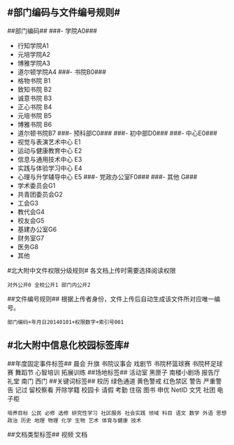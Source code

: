 #部门编码与文件编号规则#
---
##部门编码##
###-  学院A0###
- 行知学院A1 
- 元培学院A2
- 博雅学院A3 
- 道尔顿学院A4
###- 书院B0###
- 格物书院 B1
- 致知书院 B2
- 诚意书院 B3
- 正心书院 B4
- 元培书院 B5
- 博雅书院 B6
- 道尔顿书院B7
###- 预科部C0###
###- 初中部D0###
###- 中心E0###
- 视觉与表演艺术中心 E1
- 运动与健康教育中心 E2
- 信息与通用技术中心 E3
- 实践与体验学习中心 E4
- 心理与升学辅导中心 E5
###- 党政办公室F0###
###- 其他 G###
- 学术委员会G1
- 共青团委员会G2
- 工会G3
- 教代会G4
- 校友会G5
- 基建办公室G6
- 财务室G7
- 医务G8
- 其他

#北大附中文件权限分级规则#
各文档上传时需要选择阅读权限

    对外公开0 全校公开1 部门内公开2

##文件编号规则##
根据上传者身份，文件上传后自动生成该文件所对应唯一编号。

    部门编码+年月日20140101+权限数字+索引号001
#北大附中信息化校园标签库#
----------

##年度固定事件标签##
    晨会 升旗 书院议事会 戏剧节 书院杯篮球赛 书院杯足球赛 舞蹈节 心智培训 拓展训练
##场地标签##
    活动室 黑匣子 南楼小剧场 报告厅 礼堂 南门 西门
##关键词标签##
    校历 绿色通道 黄色警戒 红色禁区 警告 严重警告 记过 留校察看 开除学籍  校园卡 请假 考勤 住宿 图书 申优 NetID 文凭 社团 电子柜 

    培养目标 公民 必修 选修 研究性学习 社区服务 社会实践 领域 科目 语文 数学 外语 思想政治 历史 地理 物理 化学 生物 艺术 体育与健康 技术
##文档类型标签##
    视频 文档 







